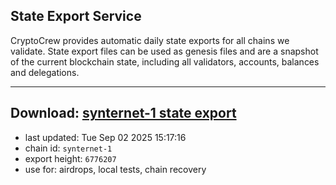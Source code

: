 ## State Export Service
CryptoCrew provides automatic daily state exports for all chains we validate. State export files can be used as genesis files and are a snapshot of the current blockchain state, including all validators, accounts, balances and delegations.

---
**Download: [synternet-1 state export](https://dl-eu2.ccvalidators.com/SERVICE/synternet/synternet-1_export_6776207.json)**
---

- last updated: Tue Sep 02 2025 15:17:16
- chain id: `synternet-1`
- export height: `6776207`
- use for: airdrops, local tests, chain recovery
